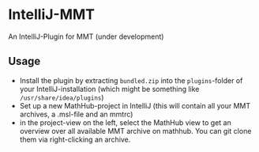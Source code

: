 # IntelliJ-MMT
An IntelliJ-Plugin for MMT (under development)

## Usage
- Install the plugin by extracting `bundled.zip` into the `plugins`-folder of your IntelliJ-installation (which might be something like `/usr/share/idea/plugins`)
- Set up a new MathHub-project in IntelliJ (this will contain all your MMT archives, a .msl-file and an mmtrc)
- in the project-view on the left, select the MathHub view to get an overview over all available MMT archive on 
mathhub. You can git clone them via right-clicking an archive.
